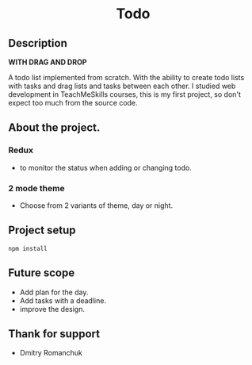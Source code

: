 <h1 align="center">Todo</h1>

## Description

**WITH DRAG AND DROP**

A todo list implemented from scratch. With the ability to create todo lists with tasks and drag lists and tasks between each other. I studied web development in TeachMeSkills courses, this is my first project, so don't expect too much from the source code.

## About the project.

### Redux

- to monitor the status when adding or changing todo.

### 2 mode theme

- Choose from 2 variants of theme, day or night.

## Project setup

```
npm install
```

## Future scope

- Add plan for the day.
- Add tasks with a deadline.
- improve the design.

## Thank for support

- Dmitry Romanchuk
